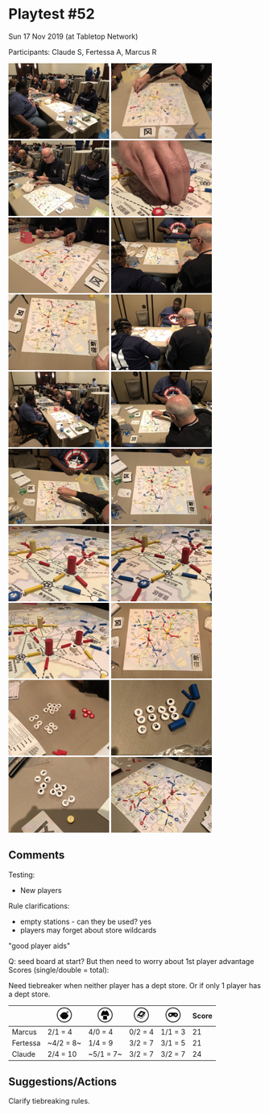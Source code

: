 # Playtest #52

Sun 17 Nov 2019 (at Tabletop Network)

Participants: Claude S, Fertessa A, Marcus R

<img src="images/pt52/pt52-3134.jpg" height="150px"/> <img src="images/pt52/pt52-3135.jpg" height="150px"/> <img src="images/pt52/pt52-3136.jpg" height="150px"/> <img src="images/pt52/pt52-3137.jpg" height="150px"/> <img src="images/pt52/pt52-3138.jpg" height="150px"/> <img src="images/pt52/pt52-3139.jpg" height="150px"/> <img src="images/pt52/pt52-3140.jpg" height="150px"/> <img src="images/pt52/pt52-3141.jpg" height="150px"/> <img src="images/pt52/pt52-3142.jpg" height="150px"/> <img src="images/pt52/pt52-3143.jpg" height="150px"/> <img src="images/pt52/pt52-3144.jpg" height="150px"/> <img src="images/pt52/pt52-3145.jpg" height="150px"/> <img src="images/pt52/pt52-3146.jpg" height="150px"/> <img src="images/pt52/pt52-3147.jpg" height="150px"/> <img src="images/pt52/pt52-3148.jpg" height="150px"/> <img src="images/pt52/pt52-3149.jpg" height="150px"/> <img src="images/pt52/pt52-3150.jpg" height="150px"/> <img src="images/pt52/pt52-3151.jpg" height="150px"/> <img src="images/pt52/pt52-3152.jpg" height="150px"/> <img src="images/pt52/pt52-3153.jpg" height="150px"/> 

## Comments

Testing:

* New players

Rule clarifications:

* empty stations - can they be used? yes
* players may forget about store wildcards

"good player aids"

Q: seed board at start? But then need to worry about 1st player advantage
Scores (single/double = total):

Need tiebreaker when neither player has a dept store. Or if only 1 player has a dept store.

|         |  <img src="../components/customers/food.png" height="30px"/>  |  <img src="../components/customers/clothing.png" height="30px"/>  |  <img src="../components/customers/books.png" height="30px"/>  |  <img src="../components/customers/electronics.png" height="30px"/>  | Score |
| -------- | --- | --- | --- | --- | --- |
| Marcus   | 2/1 =  4 | 4/0 = 4 | 0/2 = 4 | 1/1 = 3  | 21 |
| Fertessa |~4/2 =  8~| 1/4 = 9 | 3/2 = 7 | 3/1 = 5  | 21 |
| Claude   | 2/4 = 10 |~5/1 = 7~| 3/2 = 7 | 3/2 = 7  | 24 |


## Suggestions/Actions

Clarify tiebreaking rules.
